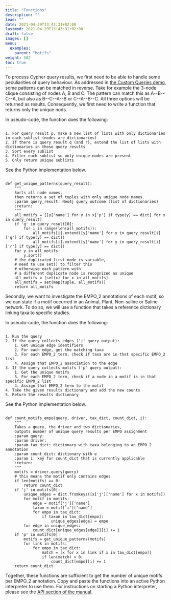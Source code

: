 ```yaml
---
title: "Functions"
description: ""
lead: ""
date: 2021-04-29T13:43:31+02:00
lastmod: 2021-04-29T13:43:31+02:00
draft: false
images: []
menu: 
  examples:
    parent: "Motifs"
weight: 502
toc: true
---
```


To process Cypher query results, we first need to be able to handle some peculiarities of query behaviour. As addressed in <a href="../../../demo/query/custom">the Custom Queries demo</a>, some patterns can be matched in reverse. Take for example the 3-node clique consisting of nodes A, B and C. The pattern can match this as A--B--C--A, but also as B--C--A--B or C--A--B--C. All three options will be returned as results. Consequently, we first need to write a function that returns only the unique nods. 

In pseudo-code, the function does the following:
<pre><code>
1. For query result p, make a new list of lists with only dictionaries in each sublist (nodes are dictionaries)
2. If there is query result q (and r), extend the list of lists with dictionaries in those query results
3. Sort every sublist
4. Filter each sublist so only unique nodes are present
5. Only return unique sublists
</pre></code>

See the Python implementation below. 

<pre><code>
def get_unique_patterns(query_result):
    """
    Sorts all node names,
    then returns a set of tuples with only unique node names.
    :param query_result: Neo4j query outcome (list of dictionaries)
    :return:
    """
    all_motifs = [[y['name'] for y in x['p'] if type(y) == dict] for x in query_result]
    if 'q' in query_result[0]:
        for i in range(len(all_motifs)):
            all_motifs[i].extend([y['name'] for y in query_result[i]['q'] if type(y) == dict])
            all_motifs[i].extend([y['name'] for y in query_result[i]['r'] if type(y) == dict])
    for y in all_motifs:
        y.sort()
    # the duplicated first node is variable,
    # need to use set() to filter this
    # otherwise each pattern with
    # a different duplicate node is recognized as unique
    all_motifs = [set(x) for x in all_motifs]
    all_motifs = set(map(tuple, all_motifs))
    return all_motifs
</pre></code>

Secondly, we want to investigate the EMPO_2 annotations of each motif, so we can state if a motif occurred in an Animal, Plant, Non-saline or Saline network. To do so, we will use a function that takes a reference dictionary linking taxa to specific studies. 

In pseudo-code, the function does the following:
<pre><code>
1. Run the query
2. If the query collects edges ('j' query output):
    1. Get unique edge identifiers
    2. For each edge, get the matching taxa
    3. For each EMPO_2 term, check if taxa are in that specific EMPO_2 list
    4. Assign that EMPO_2 association to the edge
3. If the query collects motifs ('p' query output):
    1. Get the unique motifs
    3. For each EMPO_2 term, check if a node in a motif is in that specific EMPO_2 list
    4. Assign that EMPO_2 term to the motif
4. Take the given results dictionary and add the new counts
5. Return the results dictionary
</pre></code>

See the Python implementation below. 

<pre><code>
def count_motifs_empo(query, driver, tax_dict, count_dict, i):
    """
    Takes a query, the driver and two dictionaries,
    outputs number of unique query results per EMPO assignment
    :param query:
    :param driver:
    :param tax_dict: dictionary with taxa belonging to an EMPO_2 annotation
    :param count_dict: dictionary with e
    :param i: key for count_dict that is currently applicable
    :return:
    """
    motifs = driver.query(query)
    # this means the motif only contains edges
    if len(motifs) == 0:
        return count_dict
    if 'j' in motifs[0]:
        unique_edges = dict.fromkeys([x['j']['name'] for x in motifs])
        for motif in motifs:
            edge = motif['j']['name']
            taxon = motif['i']['name']
            for empo in tax_dict:
                if taxon in tax_dict[empo]:
                    unique_edges[edge] = empo
        for edge in unique_edges:
            count_dict[unique_edges[edge]][i] += 1
    if 'p' in motifs[0]:
        motifs = get_unique_patterns(motifs)
        for link in motifs:
            for empo in tax_dict:
                match = [x for x in link if x in tax_dict[empo]]
                if len(match) > 0:
                    count_dict[empo][i] += 1
    return count_dict
</pre></code>

Together, these functions are sufficient to get the number of unique motifs per EMPO_2 annotation. Copy and paste the functions into an active Python interpreter to use them. For instructions on starting a Python interpreter, please see the <a href="https://ramellose.github.io/mako_docs/manual/api/python/">API section of the manual</a>. 
